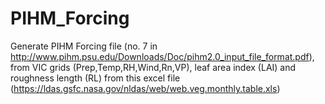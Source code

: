 # PIHM_Forcing
Generate PIHM Forcing file (no. 7 in http://www.pihm.psu.edu/Downloads/Doc/pihm2.0_input_file_format.pdf),
from VIC grids (Prep,Temp,RH,Wind,Rn,VP), leaf area index (LAI) and roughness length (RL) from this excel file (https://ldas.gsfc.nasa.gov/nldas/web/web.veg.monthly.table.xls)



